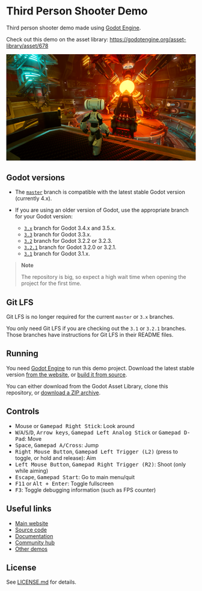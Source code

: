 # Third Person Shooter Demo

Third person shooter demo made using [Godot Engine](https://godotengine.org).

Check out this demo on the asset library: https://godotengine.org/asset-library/asset/678

![Screenshot of TPS demo](screenshots/screenshot.webp)

## Godot versions

- The [`master`](https://github.com/godotengine/tps-demo) branch is compatible with the latest stable Godot version (currently 4.x).
- If you are using an older version of Godot, use the appropriate branch for your Godot version:

  - [`3.x`](https://github.com/godotengine/tps-demo/tree/3.x) branch
  for Godot 3.4.x and 3.5.x.
  - [`3.3`](https://github.com/godotengine/tps-demo/tree/3.3) branch
  for Godot 3.3.x.
  - [`3.2`](https://github.com/godotengine/tps-demo/tree/3.2) branch
  for Godot 3.2.2 or 3.2.3.
  - [`3.2.1`](https://github.com/godotengine/tps-demo/tree/3.2.1) branch
  for Godot 3.2.0 or 3.2.1.
  - [`3.1`](https://github.com/godotengine/tps-demo/tree/3.1) branch
  for Godot 3.1.x.

> **Note**
>
> The repository is big, so expect a high wait time when opening the project for
> the first time.

## Git LFS

Git LFS is no longer required for the current `master` or `3.x` branches.

You only need Git LFS if you are checking out the `3.1` or `3.2.1` branches.
Those branches have instructions for Git LFS in their README files.

## Running

You need [Godot Engine](https://godotengine.org) to run this demo project.
Download the latest stable version [from the website](https://godotengine.org/download/),
or [build it from source](https://github.com/godotengine/godot).

You can either download from the Godot Asset Library, clone this repository, or
[download a ZIP archive](https://github.com/godotengine/tps-demo/archive/master.zip).

## Controls

- Mouse or <kbd>Gamepad Right Stick</kbd>: Look around
- <kbd>W</kbd>/<kbd>A</kbd>/<kbd>S</kbd>/<kbd>D</kbd>, <kbd>Arrow keys</kbd>, <kbd>Gamepad Left Analog Stick</kbd> or <kbd>Gamepad D-Pad</kbd>: Move
- <kbd>Space</kbd>, <kbd>Gamepad A/Cross</kbd>: Jump
- <kbd>Right Mouse Button</kbd>, <kbd>Gamepad Left Trigger (L2)</kbd> (press to toggle, or hold and release): Aim
- <kbd>Left Mouse Button</kbd>, <kbd>Gamepad Right Trigger (R2)</kbd>: Shoot (only while aiming)
- <kbd>Escape</kbd>, <kbd>Gamepad Start</kbd>: Go to main menu/quit
- <kbd>F11</kbd> or <kbd>Alt + Enter</kbd>: Toggle fullscreen
- <kbd>F3</kbd>: Toggle debugging information (such as FPS counter)

## Useful links

- [Main website](https://godotengine.org)
- [Source code](https://github.com/godotengine/godot)
- [Documentation](http://docs.godotengine.org)
- [Community hub](https://godotengine.org/community)
- [Other demos](https://github.com/godotengine/godot-demo-projects)

## License

See [LICENSE.md](LICENSE.md) for details.
